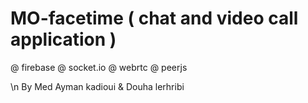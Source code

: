 # MO-facetime ( chat and video call application )
@ firebase
@ socket.io
@ webrtc
@ peerjs

\n By Med Ayman kadioui & Douha lerhribi
